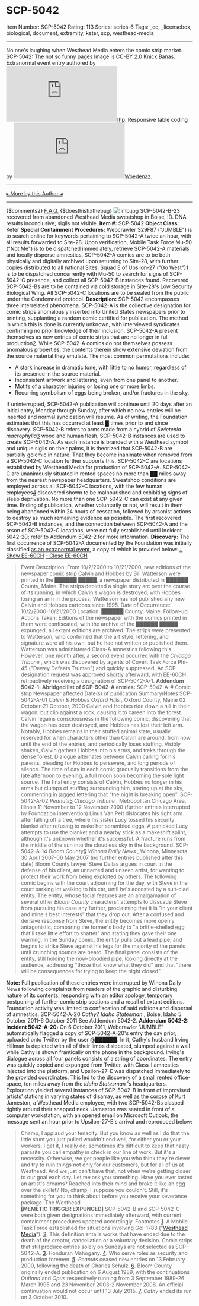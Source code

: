 # SCP-5042
Item Number: SCP-5042
Rating: 113
Series: series-6
Tags: _cc, _licensebox, biological, document, extremity, keter, scp, westhead-media

---

No one's laughing when Westhead Media enters the comic strip market.
SCP-5042: The not so funny pages
Image is CC-BY 2.0 Knick Banas. Extranormal event entry authored by [![Ihp](https://www.wikidot.com/avatar.php?userid=8711838&amp;size=small&amp;timestamp=1720188641)](http://www.wikidot.com/user:info/ihp)[Ihp](http://www.wikidot.com/user:info/ihp). Responsive table coding by [![Woedenaz](https://www.wikidot.com/avatar.php?userid=1404096&amp;size=small&amp;timestamp=1720188641)](http://www.wikidot.com/user:info/woedenaz)[Woedenaz](http://www.wikidot.com/user:info/woedenaz).
* * *
[▸ More by this Author ◂](http://www.scp-wiki.net/researcher-nyka-s-file)
* * *
{$comments2}
[F.A.Q.](https://scp-wiki.wikidot.com/component:info-ayers)
{$doesthisfixthebug}
![limb.jpg](https://scp-wiki.wdfiles.com/local--files/scp-5042/limb.jpg)
SCP-5042-B-23 recovered from abandoned Westhead Media sweatshop in Boise, ID. DNA results inconclusive; sigils not visible.
**Item #:** SCP-5042
**Object Class:** Keter
**Special Containment Procedures:** Webcrawler S29F87 ("JUMBLE") is to search online for keywords pertaining to SCP-5042-A twice an hour, with all results forwarded to Site-28. Upon verification, Mobile Task Force Mu-50 ("Not Me") is to be dispatched immediately, retrieve SCP-5042-A materials and locally disperse amnestics. SCP-5042-A comics are to be both physically and digitally archived upon returning to Site-28, with further copies distributed to all national Sites.
Squad E of Upsilon-27 ("Go West")[1](javascript:;) is to be dispatched concurrently with Mu-50 to search for signs of SCP-5042-C presence, and collect all SCP-5042-B instances found. Recovered SCP-5042-Bs are to be contained via cold storage in Site-28's Low Security Biological Wing. All SCP-5042-C locations are to be sealed from the public under the Condemned protocol.
**Description:** SCP-5042 encompasses three interrelated phenomena.
SCP-5042-A is the collective designation for comic strips anomalously inserted into United States newspapers prior to printing, supplanting a random comic certified for publication. The method in which this is done is currently unknown, with interviewed syndicates confirming no prior knowledge of their inclusion.
SCP-5042-A present themselves as new entries of comic strips that are no longer in full production[2](javascript:;). While SCP-5042-A comics do not themselves possess anomalous properties, the contents therein show extensive deviation from the source material they emulate. The most common permutations include:
  * A stark increase in dramatic tone, with little to no humor, regardless of its presence in the source material.
  * Inconsistent artwork and lettering, even from one panel to another.
  * Motifs of a character injuring or losing one or more limbs.
  * Recurring symbolism of eggs being broken, and/or fractures in the sky.

If uninterrupted, SCP-5042-A publication will continue until 20 days after an initial entry, Monday through Sunday, after which no new entries will be inserted and normal syndication will resume. As of writing, the Foundation estimates that this has occurred at least █ times prior to and since discovery.
SCP-5042-B refers to arms made from a hybrid of _Swietenia macrophylla_[3](javascript:;) wood and human flesh. SCP-5042-B instances are used to create SCP-5042-A. As each instance is branded with a Westhead symbol and unique sigils on their palms, it is theorized that SCP-5042-B are partially golemic in nature. That they become inanimate when removed from a SCP-5042-C location further supports this.
SCP-5042-C are locations established by Westhead Media for production of SCP-5042-A. SCP-5042-C are unanimously situated in rented spaces no more than ██ miles away from the nearest newspaper headquarters. Sweatshop conditions are employed across all SCP-5042-C locations, with the few human employees[4](javascript:;) discovered shown to be malnourished and exhibiting signs of sleep deprivation. No more than one SCP-5042-C can exist at any given time. Ending of publication, whether voluntarily or not, will result in them being abandoned within 24 hours of cessation, followed by arsonist actions to destroy as much remaining evidence as possible.
The first recovered SCP-5042-B instances, and the connection between SCP-5042-A and the arson of SCP-5042-C locations, were not fully established until Incident 5042-20; refer to Addendum 5042-2 for more information.
**Discovery:** The first occurrence of SCP-5042-A documented by the Foundation was initially classified [as an extranormal event](http://scp-wiki.net/log-of-extranormal-events), a copy of which is provided below:
[\+ Show EE-60CH](javascript:;)
[\- Close EE-60CH](javascript:;)
> Event Description: From 10/2/2000 to 10/21/2000, new editions of the newspaper comic strip Calvin and Hobbes by Bill Watterson were printed in the ██████ █████, a newspaper distributed in ██████ County, Maine. The strips depicted a single story arc over the course of its running, in which Calvin's wagon is destroyed, with Hobbes losing an arm in the process. Watterson has not published any new Calvin and Hobbes cartoons since 1995.
> Date of Occurrence: 10/2/2000-10/21/2000
> Location: ██████ County, Maine.
> Follow-up Actions Taken: Editions of the newspaper with the comics printed in them were confiscated, with the archive of the ██████ █████ expunged; all extant editions are archived. The strips were presented to Watterson, who confirmed that the art style, lettering, and signature were all his own, but he had not written or published them. Watterson was administered Class-A amnestics following this.
However, one month after, a second event occurred with the _Chicago Tribune_ , which was discovered by agents of Covert Task Force Phi-45 ("Dewey Defeats Truman") and quickly suppressed. An SCP designation request was approved shortly afterward, with EE-60CH retroactively receiving a designation of SCP-5042-A-1.
**Addendum 5042-1: Abridged list of SCP-5042-A entries:**
SCP-5042-A-#
Comic strip
Newspaper affected
Date(s) of publication
Summary/Notes
SCP-5042-A-01
_Calvin & Hobbes_
_Oxford Hills_ , Oxford County, Maine
02 October-21 October, 2000
Calvin and Hobbes ride down a hill in their wagon, but clip against a rock, causing it to careen into the forest. Calvin regains consciousness in the following comic, discovering that the wagon has been destroyed, and Hobbes has lost their left arm. Notably, Hobbes remains in their stuffed animal state, usually reserved for when characters other than Calvin are around, from now until the end of the entries, and periodically loses stuffing. Visibly shaken, Calvin gathers Hobbes into his arms, and treks through the dense forest. Dialogue alternates between Calvin calling for his parents, pleading for Hobbes to persevere, and long periods of silence. The time of day in each comic gradually transitions from the late afternoon to evening, a full moon soon becoming the sole light source. The final entry consists of Calvin, Hobbes no longer in his arms but clumps of stuffing surrounding him, staring up at the sky, commenting in jagged lettering that "the night is breaking open".
SCP-5042-A-02
_Peanuts_[5](javascript:;)
_Chicago Tribune_ , Metropolitan Chicago Area, Illinois
11 November to 12 November 2000 (further entries interrupted by Foundation intervention)
Linus Van Pelt dislocates his right arm after falling off a tree, where his sister Lucy tossed his security blanket after refusing to make her scrambled eggs. A panicked Lucy attempts to use the blanket and a nearby stick as a makeshift splint, although it's unknown whether it's successful. A fracture runs from the middle of the sun into the cloudless sky in the background.
SCP-5042-A-14
_Bloom County_[6](javascript:;)
_Winona Daily News_ , Winona, Minnesota
30 April 2007-06 May 2007 (no further entries published after this date)
Bloom County lawyer Steve Dallas argues in court in the defense of his client, an unnamed and unseen artist, for wanting to protect their work from being exploited by others. The following comic begins with the court adjourning for the day, with Steve in the court parking lot walking to his car, until he's accosted by a suit-clad entity. The entity, whose facial features are an amalgamation of several other _Bloom County_ characters', attempts to dissuade Steve from pursuing his case any further, proclaiming that it is "in your client and mine's best interests" that they drop out. After a confused and derisive response from Steve, the entity becomes more openly antagonistic, comparing the former's body to "a brittle-shelled egg that'll take little effort to shatter" and stating they gave their one warning. In the Sunday comic, the entity pulls out a lead pipe, and begins to strike Steve against his legs for the majority of the panels until crunching sounds are heard. The final panel consists of the entity, still holding the now-bloodied pipe, looking directly at the audience, addressing "those that know what they did" and that "there will be consequences for trying to keep the night closed".  
  
**Note:** Full publication of these entries were interrupted by Winona Daily News following complaints from readers of the graphic and disturbing nature of its contents, responding with an editor apology, temporary postponing of further comic strip sections and a recall of extant editions. Foundation activity was limited to confiscation of said editions and dispersal of amnestics.
SCP-5042-A-20
_Cathy_[7](javascript:;)
_Idaho Statesman_ , Boise, Idaho
5 October 2011-6 October 2011
See Addendum 5042-2.
**Addendum 5042-2: Incident 5042-A-20:** On 6 October 2011, Webcrawler "JUMBLE" automatically flagged a copy of SCP-5042-A-20's entry the day prior, uploaded onto Twitter by the user @██████. In it, Cathy's husband Irving Hillman is depicted with all of their limbs dislocated, slumped against a wall while Cathy is shown frantically on the phone in the background. Irving's dialogue across all four panels consists of a string of coordinates.
The entry was quickly copied and expunged from Twitter, with Class-I amnestics injected into the platform, and Upsilon-27-E was dispatched immediately to the provided coordinates. This led to the discovery of a small rented office-space, ten miles away from the _Idaho Statesman_ 's headquarters. Exploration yielded several instances of SCP-5042-B in front of improvised artists' stations in varying states of disarray, as well as the corpse of Kurt Jameston, a Westhead Media employee, with two SCP-5042-Bs clasped tightly around their snapped neck. Jameston was seated in front of a computer workstation, with an opened email on Microsoft Outlook, the message sent an hour prior to Upsilon-27-E's arrival and reproduced below:
> Champ,
> I applaud your tenacity. But you know as well as I do that the little stunt you just pulled wouldn't end well, for either you or your workers.
> I get it, I really do; sometimes it's difficult to keep that nasty parasite you call empathy in check in our line of work. But it's a necessity. Otherwise, we get people like you who think they're clever and try to ruin things not only for our customers, but for all of us at Westhead. And we just can't have that, not when we're getting closer to our goal each day.
> Let me ask you something. Have you ever tasted an artist's dreams? Reached into their mind and broke it like an egg over the skillet?
> No, champ, I suppose you couldn't. Still, it's something for you to think about before you receive your severance package.
> The Westhead  
>  **[MEMETIC TRIGGER EXPUNGED]**
SCP-5042-B and SCP-5042-C were both given designations immediately afterward, with current containment procedures updated accordingly.
Footnotes
[1](javascript:;). A Mobile Task Force established for situations involving GoI-1783 ("[Westhead](/scp-3149) [Media](/scp-3135)").
[2](javascript:;). This definition entails works that have ended due to the death of the creator, cancellation or a voluntary decision. Comic strips that still produce entries solely on Sundays are not selected as SCP-5042-A.
[3](javascript:;). Honduran Mahogany.
[4](javascript:;). Who serve roles as security and production foremen.
[5](javascript:;). _Peanuts_ ceased new entries on 13 February 2000, following the death of Charles Schulz.
[6](javascript:;). Bloom County originally ended publication on 6 August 1989, with the continuations _Outland_ and _Opus_ respectively running from 3 September 1989-26 March 1995 and 23 November 2003-2 November 2008. An official continuation would not occur until 13 July 2015.
[7](javascript:;). _Cathy_ ended its run on 3 October 2010.